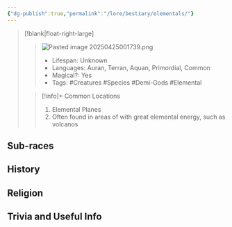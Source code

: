 ```yaml
---
{"dg-publish":true,"permalink":"/lore/bestiary/elementals/"}
---
```


>[!blank|float-right-large]
>>![Pasted image 20250425001739.png](/img/user/z_Assets/Pasted%20image%2020250425001739.png)
>>- Lifespan: Unknown
>>- Languages: Auran, Terran, Aquan, Primordial, Common
>>- Magical?: Yes
>>- Tags: #Creatures #Species #Demi-Gods #Elemental 
>
>>[!info]+ Common Locations
>>1. Elemental Planes
>>2. Often found in areas of with great elemental energy, such as volcanos

## Sub-races

## History

## Religion

## Trivia and Useful Info


